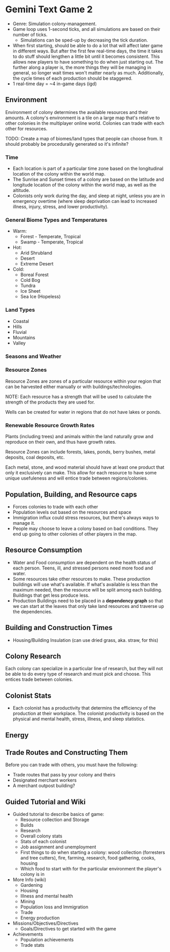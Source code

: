 # Gemini Text Game 2

* Genre: Simulation colony-management.
* Game loop uses 1-second ticks, and all simulations are based on their number of ticks.
  * Simulations can be sped-up by decreasing the tick duration.
* When first starting, should be able to do a lot that will affect later game in different ways. But after the first few real-time days, the time it takes to do stuff should lengthen a little bit until it becomes consistent. This allows new players to have something to do when just starting out. The further along a player is, the more things they will be managing in general, so longer wait times won't matter nearly as much. Additionally, the cycle times of each production should be staggered.
* 1 real-time day = ~4 in-game days (igd)

## Environment

Environment of colony determines the available resources and their amounts. A colony's environment is a tile on a large map that's relative to other colonies in the multiplayer online world. Colonies can trade with each other for resources.

TODO: Create a map of biomes/land types that people can choose from. It should probably be procedurally generated so it's infinite?

### Time

* Each location is part of a particular time zone based on the longitudinal location of the colony within the world map.
* The Sunrise and Sunset times of a colony are based on the latitude and longitude location of the colony within the world map, as well as the altitude.
* Colonists only work during the day, and sleep at night, unless you are in emergency overtime (where sleep deprivation can lead to increased illness, injury, stress, and lower productivity).

### General Biome Types and Temperatures
* Warm:
  * Forest - Temperate, Tropical
  * Swamp - Temperate, Tropical
* Hot:
  * Arid Shrubland
  * Desert
  * Extreme Desert
* Cold:
  * Boreal Forest
  * Cold Bog
  * Tundra
  * Ice Sheet
  * Sea Ice (Hopeless)

### Land Types
* Coastal
* Hills
* Fluvial
* Mountains
* Valley

### Seasons and Weather

### Resource Zones

Resource Zones are zones of a particular resource within your region that can be harvested either manually or with buildings/technologies.

NOTE: Each resource has a strength that will be used to calculate the strength of the products they are used for.

Wells can be created for water in regions that do not have lakes or ponds.

### Renewable Resource Growth Rates

Plants (including trees) and animals within the land naturally grow and reproduce on their own, and thus have growth rates.

Resource Zones can include forests, lakes, ponds, berry bushes, metal deposits, coal deposits, etc.

Each metal, stone, and wood material should have at least one product that only it exclusively can make. This allow for each resource to have some unique usefuleness and will entice trade between regions/colonies.

## Population, Building, and Resource caps

* Forces colonies to trade with each other
* Population levels out based on the resources and space
* Immigration influx could stress resources, but there's always ways to manage it.
* People may choose to leave a colony based on bad conditions. They end up going to other colonies of other players in the map.

## Resource Consumption

* Water and Food consumption are dependent on the health status of each person. Teens, ill, and stressed persons need more food and water.
* Some resources take other resources to make. These production buildings will use what's available. If what's available is less than the maximum needed, then the resource will be split among each building. Buildings that get less produce less.
* Production Buildings need to be placed in a **dependency graph** so that we can start at the leaves that only take land resources and traverse up the dependencies.

## Building and Construction Times

* Housing/Building Insulation (can use dried grass, aka. straw, for this)

## Colony Research

Each colony can specialize in a particular line of research, but they will not be able to do every type of research and must pick and choose. This entices trade between colonies.

## Colonist Stats

* Each colonist has a productivity that determins the efficiency of the production at their workplace. The colonist productivity is based on the physical and mental health, stress, illness, and sleep statistics.

## Energy

## Trade Routes and Constructing Them

Before you can trade with others, you must have the following:
* Trade routes that pass by your colony and theirs
* Designated merchant workers
* A merchant outpost building?

## Guided Tutorial and Wiki

* Guided tutorial to describe basics of game:
  * Resource collection and Storage
  * Builds
  * Research
  * Overall colony stats
  * Stats of each colonist
  * Job assignment and unemployment
  * First things to do when starting a colony: wood collection (forresters and tree cutters), fire, farming, research, food gathering, cooks, housing
  * Which food to start with for the particular environment the player's colony is in
* More Info (wiki)
  * Gardening
  * Housing
  * Illness and mental health
  * Mining
  * Population loss and Immigration
  * Trade
  * Energy production
* Missions/Objectives/Directives
  * Goals/Directives to get started with the game
* Achievements
  * Population achievements
  * Trade stats
